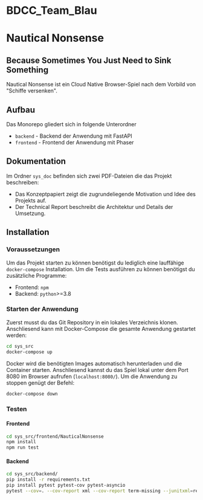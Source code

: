 # BDCC_Team_Blau
# Nautical Nonsense
## Because Sometimes You Just Need to Sink Something

Nautical Nonsense ist ein Cloud Native Browser-Spiel nach dem Vorbild von "Schiffe versenken".

## Aufbau

Das Monorepo gliedert sich in folgende Unterordner
- `backend` - Backend der Anwendung mit FastAPI
- `frontend` - Frontend der Anwendung mit Phaser

## Dokumentation
Im Ordner `sys_doc` befinden sich zwei PDF-Dateien die das Projekt beschreiben:
- Das Konzeptpapiert zeigt die zugrundeliegende Motivation und Idee des Projekts auf.
- Der Technical Report beschreibt die Architektur und Details der Umsetzung.

## Installation
### Voraussetzungen
Um das Projekt starten zu können benötigst du lediglich eine lauffähige `docker-compose` Installation. Um die Tests ausführen zu können benötigst du zusätzliche Programme:
- Frontend: `npm`
- Backend: `python`>=3.8

### Starten der Anwendung
Zuerst musst du das Git Repository in ein lokales Verzeichnis klonen. Anschliesend kann mit Docker-Compose die gesamte Anwendung gestartet werden:
```bash
cd sys_src
docker-compose up
```
Docker wird die benötigten Images automatisch herunterladen und die Container starten. Anschliesend kannst du das Spiel lokal unter dem Port 8080 im Browser aufrufen (`localhost:8080/`).
Um die Anwendung zu stoppen genügt der Befehl:
```bash
docker-compose down
```

### Testen
#### Frontend

```bash
cd sys_src/frontend/NauticalNonsense
npm install
npm run test
```
#### Backend
```bash
cd sys_src/backend/
pip install -r requirements.txt
pip install pytest pytest-cov pytest-asyncio
pytest --cov=. --cov-report xml --cov-report term-missing --junitxml=report.xml
``` 
